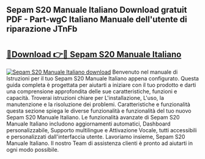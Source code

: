 ## Sepam S20 Manuale Italiano Download gratuit PDF - Part-wgC Italiano Manuale dell'utente di riparazione JTnFb

# <h2><a href="http://dfgwqq.blite.top/?on=Sepam+S20+Manuale+Italiano">🔗Download 👉🔴 Sepam S20 Manuale Italiano</a></h2>

[![Sepam S20 Manuale Italiano download](https://i.imgur.com/lujVjoI.png)](http://dfgwqq.blite.top/?on=Sepam+S20+Manuale+Italiano)
Benvenuto nel manuale di Istruzioni per il tuo Sepam S20 Manuale Italiano appena configurato. Questa guida completa è progettata per aiutarti a iniziare con il tuo prodotto e darti una comprensione approfondita delle sue caratteristiche, funzioni e capacità. Troverai istruzioni chiare per L'installazione, L'uso, la manutenzione e la risoluzione dei problemi. Caratteristiche e funzionalità questa sezione spiega le diverse funzionalità e funzionalità del tuo nuovo Sepam S20 Manuale Italiano. Le funzionalità avanzate di Sepam S20 Manuale Italiano includono aggiornamenti automatici, Dashboard personalizzabile, Supporto multilingue e Attivazione Vocale, tutti accessibili e personalizzati dall'interfaccia utente. Lavoriamo insieme, Sepam S20 Manuale Italiano. Il nostro Team di assistenza clienti è pronto ad aiutarti in ogni modo possibile.
